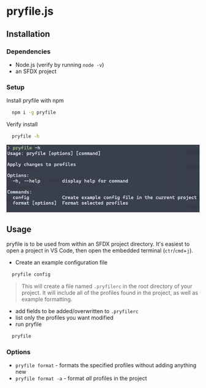 # pryfile.js

## Installation

### Dependencies

-   Node.js (verify by running `node -v`)
-   an SFDX project

### Setup

Install pryfile with npm

```bash
  npm i -g pryfile
```

Verify install

```bash
  pryfile -h
```

!["pryfile -h" terminal output](images/screen-pryfile-h.png)

## Usage

pryfile is to be used from within an SFDX project directory. It's easiest to open a project in VS Code, then open the embedded terminal (`ctr`/`cmd`+`j`).

-   Create an example configuration file

```bash
  pryfile config
```

> This will create a file named `.pryfilerc` in the root directory of your project. It will include all of the profiles found in the project, as well as example formatting.

-   add fields to be added/overwritten to `.pryfilerc`
-   list only the profiles you want modified
-   run pryfile

```bash
  pryfile
```

### Options

-   `pryfile format` - formats the specified profiles without adding anything new
-   `pryfile format -a` - format _all_ profiles in the project
